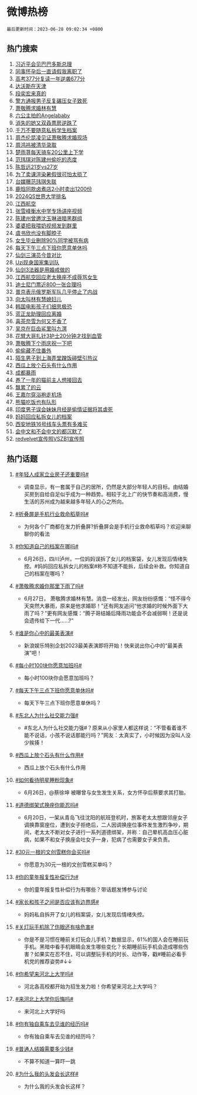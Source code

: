 # 微博热榜

`最后更新时间：2023-06-28 09:02:34 +0800`

## 热门搜索

1. [习近平会见巴巴多斯总理](https://m.weibo.cn/search?containerid=100103type%3D1%26t%3D10%26q%3D%23%E4%B9%A0%E8%BF%91%E5%B9%B3%E4%BC%9A%E8%A7%81%E5%B7%B4%E5%B7%B4%E5%A4%9A%E6%96%AF%E6%80%BB%E7%90%86%23&stream_entry_id=51&isnewpage=1&extparam=seat%3D1%26cate%3D10103%26stream_entry_id%3D51%26pos%3D0%26c_type%3D51%26filter_type%3Drealtimehot%26dgr%3D0%26display_time%3D1687914152%26pre_seqid%3D168791415275501757938&luicode=10000011&lfid=106003type%253D25%2526t%253D3%2526disable_hot%253D1%2526filter_type%253Drealtimehot)
1. [同事怀孕后一直请假我离职了](https://m.weibo.cn/search?containerid=100103type%3D1%26t%3D10%26q%3D%23%E5%90%8C%E4%BA%8B%E6%80%80%E5%AD%95%E5%90%8E%E4%B8%80%E7%9B%B4%E8%AF%B7%E5%81%87%E6%88%91%E7%A6%BB%E8%81%8C%E4%BA%86%23&stream_entry_id=31&isnewpage=1&extparam=seat%3D1%26cate%3D5001%26realpos%3D1%26dgr%3D0%26lcate%3D5001%26filter_type%3Drealtimehot%26stream_entry_id%3D31%26q%3D%2523%25E5%2590%258C%25E4%25BA%258B%25E6%2580%2580%25E5%25AD%2595%25E5%2590%258E%25E4%25B8%2580%25E7%259B%25B4%25E8%25AF%25B7%25E5%2581%2587%25E6%2588%2591%25E7%25A6%25BB%25E8%2581%258C%25E4%25BA%2586%2523%26flag%3D1%26pos%3D0%26c_type%3D31%26band_rank%3D1%26display_time%3D1687914152%26pre_seqid%3D168791415275501757938&luicode=10000011&lfid=106003type%253D25%2526t%253D3%2526disable_hot%253D1%2526filter_type%253Drealtimehot)
1. [高考377分复读一年逆袭677分](https://m.weibo.cn/search?containerid=100103type%3D1%26t%3D10%26q%3D%23%E9%AB%98%E8%80%83377%E5%88%86%E5%A4%8D%E8%AF%BB%E4%B8%80%E5%B9%B4%E9%80%86%E8%A2%AD677%E5%88%86%23&stream_entry_id=31&isnewpage=1&extparam=seat%3D1%26cate%3D5001%26realpos%3D2%26dgr%3D0%26lcate%3D5001%26filter_type%3Drealtimehot%26stream_entry_id%3D31%26q%3D%2523%25E9%25AB%2598%25E8%2580%2583377%25E5%2588%2586%25E5%25A4%258D%25E8%25AF%25BB%25E4%25B8%2580%25E5%25B9%25B4%25E9%2580%2586%25E8%25A2%25AD677%25E5%2588%2586%2523%26flag%3D1%26pos%3D1%26c_type%3D31%26band_rank%3D2%26display_time%3D1687914152%26pre_seqid%3D168791415275501757938&luicode=10000011&lfid=106003type%253D25%2526t%253D3%2526disable_hot%253D1%2526filter_type%253Drealtimehot)
1. [达沃斯在天津](https://m.weibo.cn/search?containerid=100103type%3D1%26t%3D10%26q%3D%23%E8%BE%BE%E6%B2%83%E6%96%AF%E5%9C%A8%E5%A4%A9%E6%B4%A5%23&stream_entry_id=31&isnewpage=1&extparam=seat%3D1%26cate%3D5001%26realpos%3D3%26dgr%3D0%26lcate%3D5001%26filter_type%3Drealtimehot%26stream_entry_id%3D31%26q%3D%2523%25E8%25BE%25BE%25E6%25B2%2583%25E6%2596%25AF%25E5%259C%25A8%25E5%25A4%25A9%25E6%25B4%25A5%2523%26flag%3D0%26pos%3D2%26c_type%3D31%26band_rank%3D3%26display_time%3D1687914152%26pre_seqid%3D168791415275501757938&luicode=10000011&lfid=106003type%253D25%2526t%253D3%2526disable_hot%253D1%2526filter_type%253Drealtimehot)
1. [段奕宏来真的](https://m.weibo.cn/search?containerid=100103type%3D1%26t%3D10%26q%3D%23%E6%AE%B5%E5%A5%95%E5%AE%8F%E6%9D%A5%E7%9C%9F%E7%9A%84%23&stream_entry_id=31&isnewpage=1&extparam=seat%3D1%26cate%3D5001%26is_ad_pos%3D1%26lcate%3D5001%26filter_type%3Drealtimehot%26dgr%3D0%26topic_ad%3D1%26q%3D%2523%25E6%25AE%25B5%25E5%25A5%2595%25E5%25AE%258F%25E6%259D%25A5%25E7%259C%259F%25E7%259A%2584%2523%26stream_entry_id%3D31%26pos%3D3%26c_type%3D31%26band_rank%3D4%26adid%3D194559%26display_time%3D1687914152%26pre_seqid%3D168791415275501757938&luicode=10000011&lfid=106003type%253D25%2526t%253D3%2526disable_hot%253D1%2526filter_type%253Drealtimehot)
1. [警方通报男子反复碾压女子致死](https://m.weibo.cn/search?containerid=100103type%3D1%26t%3D10%26q%3D%23%E8%AD%A6%E6%96%B9%E9%80%9A%E6%8A%A5%E7%94%B7%E5%AD%90%E5%8F%8D%E5%A4%8D%E7%A2%BE%E5%8E%8B%E5%A5%B3%E5%AD%90%E8%87%B4%E6%AD%BB%23&stream_entry_id=31&isnewpage=1&extparam=seat%3D1%26cate%3D5001%26realpos%3D4%26dgr%3D0%26lcate%3D5001%26filter_type%3Drealtimehot%26stream_entry_id%3D31%26q%3D%2523%25E8%25AD%25A6%25E6%2596%25B9%25E9%2580%259A%25E6%258A%25A5%25E7%2594%25B7%25E5%25AD%2590%25E5%258F%258D%25E5%25A4%258D%25E7%25A2%25BE%25E5%258E%258B%25E5%25A5%25B3%25E5%25AD%2590%25E8%2587%25B4%25E6%25AD%25BB%2523%26flag%3D16%26pos%3D4%26c_type%3D31%26band_rank%3D4%26display_time%3D1687914152%26pre_seqid%3D168791415275501757938&luicode=10000011&lfid=106003type%253D25%2526t%253D3%2526disable_hot%253D1%2526filter_type%253Drealtimehot)
1. [萧敬腾求婚林有慧](https://m.weibo.cn/search?containerid=100103type%3D1%26t%3D10%26q%3D%23%E8%90%A7%E6%95%AC%E8%85%BE%E6%B1%82%E5%A9%9A%E6%9E%97%E6%9C%89%E6%85%A7%23&stream_entry_id=31&isnewpage=1&extparam=seat%3D1%26cate%3D5001%26realpos%3D5%26dgr%3D0%26lcate%3D5001%26filter_type%3Drealtimehot%26stream_entry_id%3D31%26q%3D%2523%25E8%2590%25A7%25E6%2595%25AC%25E8%2585%25BE%25E6%25B1%2582%25E5%25A9%259A%25E6%259E%2597%25E6%259C%2589%25E6%2585%25A7%2523%26flag%3D16%26pos%3D5%26c_type%3D31%26band_rank%3D5%26display_time%3D1687914152%26pre_seqid%3D168791415275501757938&luicode=10000011&lfid=106003type%253D25%2526t%253D3%2526disable_hot%253D1%2526filter_type%253Drealtimehot)
1. [六公主拍的Angelababy](https://m.weibo.cn/search?containerid=100103type%3D1%26t%3D10%26q%3D%23%E5%85%AD%E5%85%AC%E4%B8%BB%E6%8B%8D%E7%9A%84Angelababy%23&stream_entry_id=31&isnewpage=1&extparam=seat%3D1%26cate%3D5001%26realpos%3D6%26dgr%3D0%26lcate%3D5001%26filter_type%3Drealtimehot%26stream_entry_id%3D31%26q%3D%2523%25E5%2585%25AD%25E5%2585%25AC%25E4%25B8%25BB%25E6%258B%258D%25E7%259A%2584Angelababy%2523%26flag%3D2%26pos%3D6%26c_type%3D31%26band_rank%3D6%26display_time%3D1687914152%26pre_seqid%3D168791415275501757938&luicode=10000011&lfid=106003type%253D25%2526t%253D3%2526disable_hot%253D1%2526filter_type%253Drealtimehot)
1. [消失的她又双叒票房逆跌了](https://m.weibo.cn/search?containerid=100103type%3D1%26t%3D10%26q%3D%23%E6%B6%88%E5%A4%B1%E7%9A%84%E5%A5%B9%E5%8F%88%E5%8F%8C%E5%8F%92%E7%A5%A8%E6%88%BF%E9%80%86%E8%B7%8C%E4%BA%86%23&stream_entry_id=31&isnewpage=1&extparam=seat%3D1%26cate%3D5001%26realpos%3D7%26dgr%3D0%26lcate%3D5001%26filter_type%3Drealtimehot%26stream_entry_id%3D31%26q%3D%2523%25E6%25B6%2588%25E5%25A4%25B1%25E7%259A%2584%25E5%25A5%25B9%25E5%258F%2588%25E5%258F%258C%25E5%258F%2592%25E7%25A5%25A8%25E6%2588%25BF%25E9%2580%2586%25E8%25B7%258C%25E4%25BA%2586%2523%26flag%3D16%26pos%3D7%26c_type%3D31%26band_rank%3D7%26display_time%3D1687914152%26pre_seqid%3D168791415275501757938&luicode=10000011&lfid=106003type%253D25%2526t%253D3%2526disable_hot%253D1%2526filter_type%253Drealtimehot)
1. [千万不要随意私拆学生档案](https://m.weibo.cn/search?containerid=100103type%3D1%26t%3D10%26q%3D%23%E5%8D%83%E4%B8%87%E4%B8%8D%E8%A6%81%E9%9A%8F%E6%84%8F%E7%A7%81%E6%8B%86%E5%AD%A6%E7%94%9F%E6%A1%A3%E6%A1%88%23&stream_entry_id=31&isnewpage=1&extparam=seat%3D1%26cate%3D5001%26realpos%3D8%26dgr%3D0%26lcate%3D5001%26filter_type%3Drealtimehot%26stream_entry_id%3D31%26q%3D%2523%25E5%258D%2583%25E4%25B8%2587%25E4%25B8%258D%25E8%25A6%2581%25E9%259A%258F%25E6%2584%258F%25E7%25A7%2581%25E6%258B%2586%25E5%25AD%25A6%25E7%2594%259F%25E6%25A1%25A3%25E6%25A1%2588%2523%26flag%3D2%26pos%3D8%26c_type%3D31%26band_rank%3D8%26display_time%3D1687914152%26pre_seqid%3D168791415275501757938&luicode=10000011&lfid=106003type%253D25%2526t%253D3%2526disable_hot%253D1%2526filter_type%253Drealtimehot)
1. [周杰伦昆凌见证萧敬腾求婚现场](https://m.weibo.cn/search?containerid=100103type%3D1%26t%3D10%26q%3D%23%E5%91%A8%E6%9D%B0%E4%BC%A6%E6%98%86%E5%87%8C%E8%A7%81%E8%AF%81%E8%90%A7%E6%95%AC%E8%85%BE%E6%B1%82%E5%A9%9A%E7%8E%B0%E5%9C%BA%23&stream_entry_id=31&isnewpage=1&extparam=seat%3D1%26cate%3D5001%26realpos%3D9%26dgr%3D0%26lcate%3D5001%26filter_type%3Drealtimehot%26stream_entry_id%3D31%26q%3D%2523%25E5%2591%25A8%25E6%259D%25B0%25E4%25BC%25A6%25E6%2598%2586%25E5%2587%258C%25E8%25A7%2581%25E8%25AF%2581%25E8%2590%25A7%25E6%2595%25AC%25E8%2585%25BE%25E6%25B1%2582%25E5%25A9%259A%25E7%258E%25B0%25E5%259C%25BA%2523%26flag%3D2%26pos%3D9%26c_type%3D31%26band_rank%3D9%26display_time%3D1687914152%26pre_seqid%3D168791415275501757938&luicode=10000011&lfid=106003type%253D25%2526t%253D3%2526disable_hot%253D1%2526filter_type%253Drealtimehot)
1. [周鸿祎被清华录取](https://m.weibo.cn/search?containerid=100103type%3D1%26t%3D10%26q%3D%23%E5%91%A8%E9%B8%BF%E7%A5%8E%E8%A2%AB%E6%B8%85%E5%8D%8E%E5%BD%95%E5%8F%96%23&stream_entry_id=31&isnewpage=1&extparam=seat%3D1%26cate%3D5001%26realpos%3D10%26dgr%3D0%26lcate%3D5001%26filter_type%3Drealtimehot%26stream_entry_id%3D31%26q%3D%2523%25E5%2591%25A8%25E9%25B8%25BF%25E7%25A5%258E%25E8%25A2%25AB%25E6%25B8%2585%25E5%258D%258E%25E5%25BD%2595%25E5%258F%2596%2523%26flag%3D0%26pos%3D10%26c_type%3D31%26band_rank%3D10%26display_time%3D1687914152%26pre_seqid%3D168791415275501757938&luicode=10000011&lfid=106003type%253D25%2526t%253D3%2526disable_hot%253D1%2526filter_type%253Drealtimehot)
1. [楚雨荨每天骑车20公里上下学](https://m.weibo.cn/search?containerid=100103type%3D1%26t%3D10%26q%3D%23%E6%A5%9A%E9%9B%A8%E8%8D%A8%E6%AF%8F%E5%A4%A9%E9%AA%91%E8%BD%A620%E5%85%AC%E9%87%8C%E4%B8%8A%E4%B8%8B%E5%AD%A6%23&stream_entry_id=31&isnewpage=1&extparam=seat%3D1%26cate%3D5001%26realpos%3D11%26dgr%3D0%26lcate%3D5001%26filter_type%3Drealtimehot%26stream_entry_id%3D31%26q%3D%2523%25E6%25A5%259A%25E9%259B%25A8%25E8%258D%25A8%25E6%25AF%258F%25E5%25A4%25A9%25E9%25AA%2591%25E8%25BD%25A620%25E5%2585%25AC%25E9%2587%258C%25E4%25B8%258A%25E4%25B8%258B%25E5%25AD%25A6%2523%26flag%3D1%26pos%3D11%26c_type%3D31%26band_rank%3D11%26display_time%3D1687914152%26pre_seqid%3D168791415275501757938&luicode=10000011&lfid=106003type%253D25%2526t%253D3%2526disable_hot%253D1%2526filter_type%253Drealtimehot)
1. [范玮琪对陈建州偷吃的态度](https://m.weibo.cn/search?containerid=100103type%3D1%26t%3D10%26q%3D%23%E8%8C%83%E7%8E%AE%E7%90%AA%E5%AF%B9%E9%99%88%E5%BB%BA%E5%B7%9E%E5%81%B7%E5%90%83%E7%9A%84%E6%80%81%E5%BA%A6%23&stream_entry_id=31&isnewpage=1&extparam=seat%3D1%26cate%3D5001%26realpos%3D12%26dgr%3D0%26lcate%3D5001%26filter_type%3Drealtimehot%26stream_entry_id%3D31%26q%3D%2523%25E8%258C%2583%25E7%258E%25AE%25E7%2590%25AA%25E5%25AF%25B9%25E9%2599%2588%25E5%25BB%25BA%25E5%25B7%259E%25E5%2581%25B7%25E5%2590%2583%25E7%259A%2584%25E6%2580%2581%25E5%25BA%25A6%2523%26flag%3D2%26pos%3D12%26c_type%3D31%26band_rank%3D12%26display_time%3D1687914152%26pre_seqid%3D168791415275501757938&luicode=10000011&lfid=106003type%253D25%2526t%253D3%2526disable_hot%253D1%2526filter_type%253Drealtimehot)
1. [陈哲远21岁vs27岁](https://m.weibo.cn/search?containerid=100103type%3D1%26t%3D10%26q%3D%23%E9%99%88%E5%93%B2%E8%BF%9C21%E5%B2%81vs27%E5%B2%81%23&stream_entry_id=31&isnewpage=1&extparam=seat%3D1%26cate%3D5001%26realpos%3D13%26dgr%3D0%26lcate%3D5001%26filter_type%3Drealtimehot%26stream_entry_id%3D31%26q%3D%2523%25E9%2599%2588%25E5%2593%25B2%25E8%25BF%259C21%25E5%25B2%2581vs27%25E5%25B2%2581%2523%26flag%3D2%26pos%3D13%26c_type%3D31%26band_rank%3D13%26display_time%3D1687914152%26pre_seqid%3D168791415275501757938&luicode=10000011&lfid=106003type%253D25%2526t%253D3%2526disable_hot%253D1%2526filter_type%253Drealtimehot)
1. [为了卖课渲染暑假很可怕太损了](https://m.weibo.cn/search?containerid=100103type%3D1%26t%3D10%26q%3D%23%E4%B8%BA%E4%BA%86%E5%8D%96%E8%AF%BE%E6%B8%B2%E6%9F%93%E6%9A%91%E5%81%87%E5%BE%88%E5%8F%AF%E6%80%95%E5%A4%AA%E6%8D%9F%E4%BA%86%23&stream_entry_id=31&isnewpage=1&extparam=seat%3D1%26cate%3D5001%26realpos%3D14%26dgr%3D0%26lcate%3D5001%26filter_type%3Drealtimehot%26stream_entry_id%3D31%26q%3D%2523%25E4%25B8%25BA%25E4%25BA%2586%25E5%258D%2596%25E8%25AF%25BE%25E6%25B8%25B2%25E6%259F%2593%25E6%259A%2591%25E5%2581%2587%25E5%25BE%2588%25E5%258F%25AF%25E6%2580%2595%25E5%25A4%25AA%25E6%258D%259F%25E4%25BA%2586%2523%26flag%3D1%26pos%3D14%26c_type%3D31%26band_rank%3D14%26display_time%3D1687914152%26pre_seqid%3D168791415275501757938&luicode=10000011&lfid=106003type%253D25%2526t%253D3%2526disable_hot%253D1%2526filter_type%253Drealtimehot)
1. [台媒曝范玮琪失联](https://m.weibo.cn/search?containerid=100103type%3D1%26t%3D10%26q%3D%23%E5%8F%B0%E5%AA%92%E6%9B%9D%E8%8C%83%E7%8E%AE%E7%90%AA%E5%A4%B1%E8%81%94%23&stream_entry_id=31&isnewpage=1&extparam=seat%3D1%26cate%3D5001%26realpos%3D15%26dgr%3D0%26lcate%3D5001%26filter_type%3Drealtimehot%26stream_entry_id%3D31%26q%3D%2523%25E5%258F%25B0%25E5%25AA%2592%25E6%259B%259D%25E8%258C%2583%25E7%258E%25AE%25E7%2590%25AA%25E5%25A4%25B1%25E8%2581%2594%2523%26flag%3D0%26pos%3D15%26c_type%3D31%26band_rank%3D15%26display_time%3D1687914152%26pre_seqid%3D168791415275501757938&luicode=10000011&lfid=106003type%253D25%2526t%253D3%2526disable_hot%253D1%2526filter_type%253Drealtimehot)
1. [鹿晗同款卤煮店2小时卖出1200份](https://m.weibo.cn/search?containerid=100103type%3D1%26t%3D10%26q%3D%23%E9%B9%BF%E6%99%97%E5%90%8C%E6%AC%BE%E5%8D%A4%E7%85%AE%E5%BA%972%E5%B0%8F%E6%97%B6%E5%8D%96%E5%87%BA1200%E4%BB%BD%23&stream_entry_id=31&isnewpage=1&extparam=seat%3D1%26cate%3D5001%26realpos%3D16%26dgr%3D0%26lcate%3D5001%26filter_type%3Drealtimehot%26stream_entry_id%3D31%26q%3D%2523%25E9%25B9%25BF%25E6%2599%2597%25E5%2590%258C%25E6%25AC%25BE%25E5%258D%25A4%25E7%2585%25AE%25E5%25BA%25972%25E5%25B0%258F%25E6%2597%25B6%25E5%258D%2596%25E5%2587%25BA1200%25E4%25BB%25BD%2523%26flag%3D1%26pos%3D16%26c_type%3D31%26band_rank%3D16%26display_time%3D1687914152%26pre_seqid%3D168791415275501757938&luicode=10000011&lfid=106003type%253D25%2526t%253D3%2526disable_hot%253D1%2526filter_type%253Drealtimehot)
1. [2024QS世界大学排名](https://m.weibo.cn/search?containerid=100103type%3D1%26t%3D10%26q%3D2024QS%E4%B8%96%E7%95%8C%E5%A4%A7%E5%AD%A6%E6%8E%92%E5%90%8D&stream_entry_id=31&isnewpage=1&extparam=seat%3D1%26cate%3D5001%26realpos%3D17%26dgr%3D0%26lcate%3D5001%26filter_type%3Drealtimehot%26stream_entry_id%3D31%26q%3D2024QS%25E4%25B8%2596%25E7%2595%258C%25E5%25A4%25A7%25E5%25AD%25A6%25E6%258E%2592%25E5%2590%258D%26flag%3D0%26pos%3D17%26c_type%3D31%26band_rank%3D17%26display_time%3D1687914152%26pre_seqid%3D168791415275501757938&luicode=10000011&lfid=106003type%253D25%2526t%253D3%2526disable_hot%253D1%2526filter_type%253Drealtimehot)
1. [江西航空](https://m.weibo.cn/search?containerid=100103type%3D1%26t%3D10%26q%3D%E6%B1%9F%E8%A5%BF%E8%88%AA%E7%A9%BA&stream_entry_id=31&isnewpage=1&extparam=seat%3D1%26cate%3D5001%26realpos%3D18%26dgr%3D0%26lcate%3D5001%26filter_type%3Drealtimehot%26stream_entry_id%3D31%26q%3D%25E6%25B1%259F%25E8%25A5%25BF%25E8%2588%25AA%25E7%25A9%25BA%26flag%3D0%26pos%3D18%26c_type%3D31%26band_rank%3D18%26display_time%3D1687914152%26pre_seqid%3D168791415275501757938&luicode=10000011&lfid=106003type%253D25%2526t%253D3%2526disable_hot%253D1%2526filter_type%253Drealtimehot)
1. [张雪峰衡水中学专场讲座视频](https://m.weibo.cn/search?containerid=100103type%3D1%26t%3D10%26q%3D%E5%BC%A0%E9%9B%AA%E5%B3%B0%E8%A1%A1%E6%B0%B4%E4%B8%AD%E5%AD%A6%E4%B8%93%E5%9C%BA%E8%AE%B2%E5%BA%A7%E8%A7%86%E9%A2%91&stream_entry_id=31&isnewpage=1&extparam=seat%3D1%26cate%3D5001%26realpos%3D19%26dgr%3D0%26lcate%3D5001%26filter_type%3Drealtimehot%26stream_entry_id%3D31%26q%3D%25E5%25BC%25A0%25E9%259B%25AA%25E5%25B3%25B0%25E8%25A1%25A1%25E6%25B0%25B4%25E4%25B8%25AD%25E5%25AD%25A6%25E4%25B8%2593%25E5%259C%25BA%25E8%25AE%25B2%25E5%25BA%25A7%25E8%25A7%2586%25E9%25A2%2591%26flag%3D1%26pos%3D19%26c_type%3D31%26band_rank%3D19%26display_time%3D1687914152%26pre_seqid%3D168791415275501757938&luicode=10000011&lfid=106003type%253D25%2526t%253D3%2526disable_hot%253D1%2526filter_type%253Drealtimehot)
1. [陈建州曾邀沈玉琳进暗黑群组](https://m.weibo.cn/search?containerid=100103type%3D1%26t%3D10%26q%3D%23%E9%99%88%E5%BB%BA%E5%B7%9E%E6%9B%BE%E9%82%80%E6%B2%88%E7%8E%89%E7%90%B3%E8%BF%9B%E6%9A%97%E9%BB%91%E7%BE%A4%E7%BB%84%23&stream_entry_id=31&isnewpage=1&extparam=seat%3D1%26cate%3D5001%26realpos%3D20%26dgr%3D0%26lcate%3D5001%26filter_type%3Drealtimehot%26stream_entry_id%3D31%26q%3D%2523%25E9%2599%2588%25E5%25BB%25BA%25E5%25B7%259E%25E6%259B%25BE%25E9%2582%2580%25E6%25B2%2588%25E7%258E%2589%25E7%2590%25B3%25E8%25BF%259B%25E6%259A%2597%25E9%25BB%2591%25E7%25BE%25A4%25E7%25BB%2584%2523%26flag%3D0%26pos%3D20%26c_type%3D31%26band_rank%3D20%26display_time%3D1687914152%26pre_seqid%3D168791415275501757938&luicode=10000011&lfid=106003type%253D25%2526t%253D3%2526disable_hot%253D1%2526filter_type%253Drealtimehot)
1. [婆婆把我喂奶视频发到群里](https://m.weibo.cn/search?containerid=100103type%3D1%26t%3D10%26q%3D%23%E5%A9%86%E5%A9%86%E6%8A%8A%E6%88%91%E5%96%82%E5%A5%B6%E8%A7%86%E9%A2%91%E5%8F%91%E5%88%B0%E7%BE%A4%E9%87%8C%23&stream_entry_id=31&isnewpage=1&extparam=seat%3D1%26cate%3D5001%26realpos%3D21%26dgr%3D0%26lcate%3D5001%26filter_type%3Drealtimehot%26stream_entry_id%3D31%26q%3D%2523%25E5%25A9%2586%25E5%25A9%2586%25E6%258A%258A%25E6%2588%2591%25E5%2596%2582%25E5%25A5%25B6%25E8%25A7%2586%25E9%25A2%2591%25E5%258F%2591%25E5%2588%25B0%25E7%25BE%25A4%25E9%2587%258C%2523%26flag%3D1%26pos%3D21%26c_type%3D31%26band_rank%3D21%26display_time%3D1687914152%26pre_seqid%3D168791415275501757938&luicode=10000011&lfid=106003type%253D25%2526t%253D3%2526disable_hot%253D1%2526filter_type%253Drealtimehot)
1. [虞书欣也没有脚脖子](https://m.weibo.cn/search?containerid=100103type%3D1%26t%3D10%26q%3D%23%E8%99%9E%E4%B9%A6%E6%AC%A3%E4%B9%9F%E6%B2%A1%E6%9C%89%E8%84%9A%E8%84%96%E5%AD%90%23&stream_entry_id=31&isnewpage=1&extparam=seat%3D1%26cate%3D5001%26realpos%3D22%26dgr%3D0%26lcate%3D5001%26filter_type%3Drealtimehot%26stream_entry_id%3D31%26q%3D%2523%25E8%2599%259E%25E4%25B9%25A6%25E6%25AC%25A3%25E4%25B9%259F%25E6%25B2%25A1%25E6%259C%2589%25E8%2584%259A%25E8%2584%2596%25E5%25AD%2590%2523%26flag%3D0%26pos%3D22%26c_type%3D31%26band_rank%3D22%26display_time%3D1687914152%26pre_seqid%3D168791415275501757938&luicode=10000011&lfid=106003type%253D25%2526t%253D3%2526disable_hot%253D1%2526filter_type%253Drealtimehot)
1. [女生毕业删除90%同学被骂有病](https://m.weibo.cn/search?containerid=100103type%3D1%26t%3D10%26q%3D%23%E5%A5%B3%E7%94%9F%E6%AF%95%E4%B8%9A%E5%88%A0%E9%99%A490%25%E5%90%8C%E5%AD%A6%E8%A2%AB%E9%AA%82%E6%9C%89%E7%97%85%23&stream_entry_id=31&isnewpage=1&extparam=seat%3D1%26cate%3D5001%26realpos%3D23%26dgr%3D0%26lcate%3D5001%26filter_type%3Drealtimehot%26stream_entry_id%3D31%26q%3D%2523%25E5%25A5%25B3%25E7%2594%259F%25E6%25AF%2595%25E4%25B8%259A%25E5%2588%25A0%25E9%2599%25A490%2525%25E5%2590%258C%25E5%25AD%25A6%25E8%25A2%25AB%25E9%25AA%2582%25E6%259C%2589%25E7%2597%2585%2523%26flag%3D0%26pos%3D23%26c_type%3D31%26band_rank%3D23%26display_time%3D1687914152%26pre_seqid%3D168791415275501757938&luicode=10000011&lfid=106003type%253D25%2526t%253D3%2526disable_hot%253D1%2526filter_type%253Drealtimehot)
1. [每天下午三点下班你愿意单休吗](https://m.weibo.cn/search?containerid=100103type%3D1%26t%3D10%26q%3D%23%E6%AF%8F%E5%A4%A9%E4%B8%8B%E5%8D%88%E4%B8%89%E7%82%B9%E4%B8%8B%E7%8F%AD%E4%BD%A0%E6%84%BF%E6%84%8F%E5%8D%95%E4%BC%91%E5%90%97%23&stream_entry_id=31&isnewpage=1&extparam=seat%3D1%26cate%3D5001%26realpos%3D24%26dgr%3D0%26lcate%3D5001%26filter_type%3Drealtimehot%26stream_entry_id%3D31%26q%3D%2523%25E6%25AF%258F%25E5%25A4%25A9%25E4%25B8%258B%25E5%258D%2588%25E4%25B8%2589%25E7%2582%25B9%25E4%25B8%258B%25E7%258F%25AD%25E4%25BD%25A0%25E6%2584%25BF%25E6%2584%258F%25E5%258D%2595%25E4%25BC%2591%25E5%2590%2597%2523%26flag%3D1%26pos%3D24%26c_type%3D31%26band_rank%3D24%26display_time%3D1687914152%26pre_seqid%3D168791415275501757938&luicode=10000011&lfid=106003type%253D25%2526t%253D3%2526disable_hot%253D1%2526filter_type%253Drealtimehot)
1. [仙剑三演员今昔对比](https://m.weibo.cn/search?containerid=100103type%3D1%26t%3D10%26q%3D%23%E4%BB%99%E5%89%91%E4%B8%89%E6%BC%94%E5%91%98%E4%BB%8A%E6%98%94%E5%AF%B9%E6%AF%94%23&stream_entry_id=31&isnewpage=1&extparam=seat%3D1%26cate%3D5001%26realpos%3D25%26dgr%3D0%26lcate%3D5001%26filter_type%3Drealtimehot%26stream_entry_id%3D31%26q%3D%2523%25E4%25BB%2599%25E5%2589%2591%25E4%25B8%2589%25E6%25BC%2594%25E5%2591%2598%25E4%25BB%258A%25E6%2598%2594%25E5%25AF%25B9%25E6%25AF%2594%2523%26flag%3D1%26pos%3D25%26c_type%3D31%26band_rank%3D25%26display_time%3D1687914152%26pre_seqid%3D168791415275501757938&luicode=10000011&lfid=106003type%253D25%2526t%253D3%2526disable_hot%253D1%2526filter_type%253Drealtimehot)
1. [Uzi现身国家集训队](https://m.weibo.cn/search?containerid=100103type%3D1%26t%3D10%26q%3D%23Uzi%E7%8E%B0%E8%BA%AB%E5%9B%BD%E5%AE%B6%E9%9B%86%E8%AE%AD%E9%98%9F%23&stream_entry_id=31&isnewpage=1&extparam=seat%3D1%26cate%3D5001%26realpos%3D26%26dgr%3D0%26lcate%3D5001%26filter_type%3Drealtimehot%26stream_entry_id%3D31%26q%3D%2523Uzi%25E7%258E%25B0%25E8%25BA%25AB%25E5%259B%25BD%25E5%25AE%25B6%25E9%259B%2586%25E8%25AE%25AD%25E9%2598%259F%2523%26flag%3D1%26pos%3D26%26c_type%3D31%26band_rank%3D26%26display_time%3D1687914152%26pre_seqid%3D168791415275501757938&luicode=10000011&lfid=106003type%253D25%2526t%253D3%2526disable_hot%253D1%2526filter_type%253Drealtimehot)
1. [仙剑3法器是用婚戒做的](https://m.weibo.cn/search?containerid=100103type%3D1%26t%3D10%26q%3D%23%E4%BB%99%E5%89%913%E6%B3%95%E5%99%A8%E6%98%AF%E7%94%A8%E5%A9%9A%E6%88%92%E5%81%9A%E7%9A%84%23&stream_entry_id=31&isnewpage=1&extparam=seat%3D1%26cate%3D5001%26realpos%3D27%26dgr%3D0%26lcate%3D5001%26filter_type%3Drealtimehot%26stream_entry_id%3D31%26q%3D%2523%25E4%25BB%2599%25E5%2589%25913%25E6%25B3%2595%25E5%2599%25A8%25E6%2598%25AF%25E7%2594%25A8%25E5%25A9%259A%25E6%2588%2592%25E5%2581%259A%25E7%259A%2584%2523%26flag%3D1%26pos%3D27%26c_type%3D31%26band_rank%3D27%26display_time%3D1687914152%26pre_seqid%3D168791415275501757938&luicode=10000011&lfid=106003type%253D25%2526t%253D3%2526disable_hot%253D1%2526filter_type%253Drealtimehot)
1. [江西航空回应老太换座不成辱骂女生](https://m.weibo.cn/search?containerid=100103type%3D1%26t%3D10%26q%3D%23%E6%B1%9F%E8%A5%BF%E8%88%AA%E7%A9%BA%E5%9B%9E%E5%BA%94%E8%80%81%E5%A4%AA%E6%8D%A2%E5%BA%A7%E4%B8%8D%E6%88%90%E8%BE%B1%E9%AA%82%E5%A5%B3%E7%94%9F%23&stream_entry_id=31&isnewpage=1&extparam=seat%3D1%26cate%3D5001%26realpos%3D28%26dgr%3D0%26lcate%3D5001%26filter_type%3Drealtimehot%26stream_entry_id%3D31%26q%3D%2523%25E6%25B1%259F%25E8%25A5%25BF%25E8%2588%25AA%25E7%25A9%25BA%25E5%259B%259E%25E5%25BA%2594%25E8%2580%2581%25E5%25A4%25AA%25E6%258D%25A2%25E5%25BA%25A7%25E4%25B8%258D%25E6%2588%2590%25E8%25BE%25B1%25E9%25AA%2582%25E5%25A5%25B3%25E7%2594%259F%2523%26flag%3D1%26pos%3D28%26c_type%3D31%26band_rank%3D28%26display_time%3D1687914152%26pre_seqid%3D168791415275501757938&luicode=10000011&lfid=106003type%253D25%2526t%253D3%2526disable_hot%253D1%2526filter_type%253Drealtimehot)
1. [迪士尼门票近800一张合理吗](https://m.weibo.cn/search?containerid=100103type%3D1%26t%3D10%26q%3D%23%E8%BF%AA%E5%A3%AB%E5%B0%BC%E9%97%A8%E7%A5%A8%E8%BF%91800%E4%B8%80%E5%BC%A0%E5%90%88%E7%90%86%E5%90%97%23&stream_entry_id=31&isnewpage=1&extparam=seat%3D1%26cate%3D5001%26realpos%3D29%26dgr%3D0%26lcate%3D5001%26filter_type%3Drealtimehot%26stream_entry_id%3D31%26q%3D%2523%25E8%25BF%25AA%25E5%25A3%25AB%25E5%25B0%25BC%25E9%2597%25A8%25E7%25A5%25A8%25E8%25BF%2591800%25E4%25B8%2580%25E5%25BC%25A0%25E5%2590%2588%25E7%2590%2586%25E5%2590%2597%2523%26flag%3D1%26pos%3D29%26c_type%3D31%26band_rank%3D29%26display_time%3D1687914152%26pre_seqid%3D168791415275501757938&luicode=10000011&lfid=106003type%253D25%2526t%253D3%2526disable_hot%253D1%2526filter_type%253Drealtimehot)
1. [普京表示俄罗斯军队几乎停止了内战](https://m.weibo.cn/search?containerid=100103type%3D1%26t%3D10%26q%3D%23%E6%99%AE%E4%BA%AC%E8%A1%A8%E7%A4%BA%E4%BF%84%E7%BD%97%E6%96%AF%E5%86%9B%E9%98%9F%E5%87%A0%E4%B9%8E%E5%81%9C%E6%AD%A2%E4%BA%86%E5%86%85%E6%88%98%23&stream_entry_id=31&isnewpage=1&extparam=seat%3D1%26cate%3D5001%26realpos%3D30%26dgr%3D0%26lcate%3D5001%26filter_type%3Drealtimehot%26stream_entry_id%3D31%26q%3D%2523%25E6%2599%25AE%25E4%25BA%25AC%25E8%25A1%25A8%25E7%25A4%25BA%25E4%25BF%2584%25E7%25BD%2597%25E6%2596%25AF%25E5%2586%259B%25E9%2598%259F%25E5%2587%25A0%25E4%25B9%258E%25E5%2581%259C%25E6%25AD%25A2%25E4%25BA%2586%25E5%2586%2585%25E6%2588%2598%2523%26flag%3D1%26pos%3D30%26c_type%3D31%26band_rank%3D30%26display_time%3D1687914152%26pre_seqid%3D168791415275501757938&luicode=10000011&lfid=106003type%253D25%2526t%253D3%2526disable_hot%253D1%2526filter_type%253Drealtimehot)
1. [向太叫林有慧媳妇儿](https://m.weibo.cn/search?containerid=100103type%3D1%26t%3D10%26q%3D%23%E5%90%91%E5%A4%AA%E5%8F%AB%E6%9E%97%E6%9C%89%E6%85%A7%E5%AA%B3%E5%A6%87%E5%84%BF%23&stream_entry_id=31&isnewpage=1&extparam=seat%3D1%26cate%3D5001%26realpos%3D31%26dgr%3D0%26lcate%3D5001%26filter_type%3Drealtimehot%26stream_entry_id%3D31%26q%3D%2523%25E5%2590%2591%25E5%25A4%25AA%25E5%258F%25AB%25E6%259E%2597%25E6%259C%2589%25E6%2585%25A7%25E5%25AA%25B3%25E5%25A6%2587%25E5%2584%25BF%2523%26flag%3D1%26pos%3D31%26c_type%3D31%26band_rank%3D31%26display_time%3D1687914152%26pre_seqid%3D168791415275501757938&luicode=10000011&lfid=106003type%253D25%2526t%253D3%2526disable_hot%253D1%2526filter_type%253Drealtimehot)
1. [韩国电影孩子们细思极恐](https://m.weibo.cn/search?containerid=100103type%3D1%26t%3D10%26q%3D%E9%9F%A9%E5%9B%BD%E7%94%B5%E5%BD%B1%E5%AD%A9%E5%AD%90%E4%BB%AC%E7%BB%86%E6%80%9D%E6%9E%81%E6%81%90&stream_entry_id=31&isnewpage=1&extparam=seat%3D1%26cate%3D5001%26realpos%3D32%26dgr%3D0%26lcate%3D5001%26filter_type%3Drealtimehot%26stream_entry_id%3D31%26q%3D%25E9%259F%25A9%25E5%259B%25BD%25E7%2594%25B5%25E5%25BD%25B1%25E5%25AD%25A9%25E5%25AD%2590%25E4%25BB%25AC%25E7%25BB%2586%25E6%2580%259D%25E6%259E%2581%25E6%2581%2590%26flag%3D1%26pos%3D32%26c_type%3D31%26band_rank%3D32%26display_time%3D1687914152%26pre_seqid%3D168791415275501757938&luicode=10000011&lfid=106003type%253D25%2526t%253D3%2526disable_hot%253D1%2526filter_type%253Drealtimehot)
1. [蓝正龙助理回应离婚](https://m.weibo.cn/search?containerid=100103type%3D1%26t%3D10%26q%3D%23%E8%93%9D%E6%AD%A3%E9%BE%99%E5%8A%A9%E7%90%86%E5%9B%9E%E5%BA%94%E7%A6%BB%E5%A9%9A%23&stream_entry_id=31&isnewpage=1&extparam=seat%3D1%26cate%3D5001%26realpos%3D33%26dgr%3D0%26lcate%3D5001%26filter_type%3Drealtimehot%26stream_entry_id%3D31%26q%3D%2523%25E8%2593%259D%25E6%25AD%25A3%25E9%25BE%2599%25E5%258A%25A9%25E7%2590%2586%25E5%259B%259E%25E5%25BA%2594%25E7%25A6%25BB%25E5%25A9%259A%2523%26flag%3D1%26pos%3D33%26c_type%3D31%26band_rank%3D33%26display_time%3D1687914152%26pre_seqid%3D168791415275501757938&luicode=10000011&lfid=106003type%253D25%2526t%253D3%2526disable_hot%253D1%2526filter_type%253Drealtimehot)
1. [喜茶奈雪为何又不香了](https://m.weibo.cn/search?containerid=100103type%3D1%26t%3D10%26q%3D%23%E5%96%9C%E8%8C%B6%E5%A5%88%E9%9B%AA%E4%B8%BA%E4%BD%95%E5%8F%88%E4%B8%8D%E9%A6%99%E4%BA%86%23&stream_entry_id=31&isnewpage=1&extparam=seat%3D1%26cate%3D5001%26realpos%3D34%26dgr%3D0%26lcate%3D5001%26filter_type%3Drealtimehot%26stream_entry_id%3D31%26q%3D%2523%25E5%2596%259C%25E8%258C%25B6%25E5%25A5%2588%25E9%259B%25AA%25E4%25B8%25BA%25E4%25BD%2595%25E5%258F%2588%25E4%25B8%258D%25E9%25A6%2599%25E4%25BA%2586%2523%26flag%3D1%26pos%3D34%26c_type%3D31%26band_rank%3D34%26display_time%3D1687914152%26pre_seqid%3D168791415275501757938&luicode=10000011&lfid=106003type%253D25%2526t%253D3%2526disable_hot%253D1%2526filter_type%253Drealtimehot)
1. [吴京在巨齿鲨里叫九溟](https://m.weibo.cn/search?containerid=100103type%3D1%26t%3D10%26q%3D%23%E5%90%B4%E4%BA%AC%E5%9C%A8%E5%B7%A8%E9%BD%BF%E9%B2%A8%E9%87%8C%E5%8F%AB%E4%B9%9D%E6%BA%9F%23&stream_entry_id=31&isnewpage=1&extparam=seat%3D1%26cate%3D5001%26realpos%3D35%26dgr%3D0%26lcate%3D5001%26filter_type%3Drealtimehot%26stream_entry_id%3D31%26q%3D%2523%25E5%2590%25B4%25E4%25BA%25AC%25E5%259C%25A8%25E5%25B7%25A8%25E9%25BD%25BF%25E9%25B2%25A8%25E9%2587%258C%25E5%258F%25AB%25E4%25B9%259D%25E6%25BA%259F%2523%26flag%3D1%26pos%3D35%26c_type%3D31%26band_rank%3D35%26display_time%3D1687914152%26pre_seqid%3D168791415275501757938&luicode=10000011&lfid=106003type%253D25%2526t%253D3%2526disable_hot%253D1%2526filter_type%253Drealtimehot)
1. [花臂大哥扎针3护士20分钟才找到血管](https://m.weibo.cn/search?containerid=100103type%3D1%26t%3D10%26q%3D%23%E8%8A%B1%E8%87%82%E5%A4%A7%E5%93%A5%E6%89%8E%E9%92%883%E6%8A%A4%E5%A3%AB20%E5%88%86%E9%92%9F%E6%89%8D%E6%89%BE%E5%88%B0%E8%A1%80%E7%AE%A1%23&stream_entry_id=31&isnewpage=1&extparam=seat%3D1%26cate%3D5001%26realpos%3D36%26dgr%3D0%26lcate%3D5001%26filter_type%3Drealtimehot%26stream_entry_id%3D31%26q%3D%2523%25E8%258A%25B1%25E8%2587%2582%25E5%25A4%25A7%25E5%2593%25A5%25E6%2589%258E%25E9%2592%25883%25E6%258A%25A4%25E5%25A3%25AB20%25E5%2588%2586%25E9%2592%259F%25E6%2589%258D%25E6%2589%25BE%25E5%2588%25B0%25E8%25A1%2580%25E7%25AE%25A1%2523%26flag%3D0%26pos%3D36%26c_type%3D31%26band_rank%3D36%26display_time%3D1687914152%26pre_seqid%3D168791415275501757938&luicode=10000011&lfid=106003type%253D25%2526t%253D3%2526disable_hot%253D1%2526filter_type%253Drealtimehot)
1. [萧敬腾下个雨庆祝一下吧](https://m.weibo.cn/search?containerid=100103type%3D1%26t%3D10%26q%3D%23%E8%90%A7%E6%95%AC%E8%85%BE%E4%B8%8B%E4%B8%AA%E9%9B%A8%E5%BA%86%E7%A5%9D%E4%B8%80%E4%B8%8B%E5%90%A7%23&stream_entry_id=31&isnewpage=1&extparam=seat%3D1%26cate%3D5001%26realpos%3D37%26dgr%3D0%26lcate%3D5001%26filter_type%3Drealtimehot%26stream_entry_id%3D31%26q%3D%2523%25E8%2590%25A7%25E6%2595%25AC%25E8%2585%25BE%25E4%25B8%258B%25E4%25B8%25AA%25E9%259B%25A8%25E5%25BA%2586%25E7%25A5%259D%25E4%25B8%2580%25E4%25B8%258B%25E5%2590%25A7%2523%26flag%3D0%26pos%3D37%26c_type%3D31%26band_rank%3D37%26display_time%3D1687914152%26pre_seqid%3D168791415275501757938&luicode=10000011&lfid=106003type%253D25%2526t%253D3%2526disable_hot%253D1%2526filter_type%253Drealtimehot)
1. [偷偷藏不住番外](https://m.weibo.cn/search?containerid=100103type%3D1%26t%3D10%26q%3D%E5%81%B7%E5%81%B7%E8%97%8F%E4%B8%8D%E4%BD%8F%E7%95%AA%E5%A4%96&stream_entry_id=31&isnewpage=1&extparam=seat%3D1%26cate%3D5001%26realpos%3D38%26dgr%3D0%26lcate%3D5001%26filter_type%3Drealtimehot%26stream_entry_id%3D31%26q%3D%25E5%2581%25B7%25E5%2581%25B7%25E8%2597%258F%25E4%25B8%258D%25E4%25BD%258F%25E7%2595%25AA%25E5%25A4%2596%26flag%3D1%26pos%3D38%26c_type%3D31%26band_rank%3D38%26display_time%3D1687914152%26pre_seqid%3D168791415275501757938&luicode=10000011&lfid=106003type%253D25%2526t%253D3%2526disable_hot%253D1%2526filter_type%253Drealtimehot)
1. [陌生男子到上海弄堂蹭饭碰壁引热议](https://m.weibo.cn/search?containerid=100103type%3D1%26t%3D10%26q%3D%23%E9%99%8C%E7%94%9F%E7%94%B7%E5%AD%90%E5%88%B0%E4%B8%8A%E6%B5%B7%E5%BC%84%E5%A0%82%E8%B9%AD%E9%A5%AD%E7%A2%B0%E5%A3%81%E5%BC%95%E7%83%AD%E8%AE%AE%23&stream_entry_id=31&isnewpage=1&extparam=seat%3D1%26cate%3D5001%26realpos%3D39%26dgr%3D0%26lcate%3D5001%26filter_type%3Drealtimehot%26stream_entry_id%3D31%26q%3D%2523%25E9%2599%258C%25E7%2594%259F%25E7%2594%25B7%25E5%25AD%2590%25E5%2588%25B0%25E4%25B8%258A%25E6%25B5%25B7%25E5%25BC%2584%25E5%25A0%2582%25E8%25B9%25AD%25E9%25A5%25AD%25E7%25A2%25B0%25E5%25A3%2581%25E5%25BC%2595%25E7%2583%25AD%25E8%25AE%25AE%2523%26flag%3D0%26pos%3D39%26c_type%3D31%26band_rank%3D39%26display_time%3D1687914152%26pre_seqid%3D168791415275501757938&luicode=10000011&lfid=106003type%253D25%2526t%253D3%2526disable_hot%253D1%2526filter_type%253Drealtimehot)
1. [西瓜上放个石头有什么作用](https://m.weibo.cn/search?containerid=100103type%3D1%26t%3D10%26q%3D%23%E8%A5%BF%E7%93%9C%E4%B8%8A%E6%94%BE%E4%B8%AA%E7%9F%B3%E5%A4%B4%E6%9C%89%E4%BB%80%E4%B9%88%E4%BD%9C%E7%94%A8%23&stream_entry_id=31&isnewpage=1&extparam=seat%3D1%26cate%3D5001%26realpos%3D40%26dgr%3D0%26lcate%3D5001%26filter_type%3Drealtimehot%26stream_entry_id%3D31%26q%3D%2523%25E8%25A5%25BF%25E7%2593%259C%25E4%25B8%258A%25E6%2594%25BE%25E4%25B8%25AA%25E7%259F%25B3%25E5%25A4%25B4%25E6%259C%2589%25E4%25BB%2580%25E4%25B9%2588%25E4%25BD%259C%25E7%2594%25A8%2523%26flag%3D1%26pos%3D40%26c_type%3D31%26band_rank%3D40%26display_time%3D1687914152%26pre_seqid%3D168791415275501757938&luicode=10000011&lfid=106003type%253D25%2526t%253D3%2526disable_hot%253D1%2526filter_type%253Drealtimehot)
1. [成都暴雨](https://m.weibo.cn/search?containerid=100103type%3D1%26t%3D10%26q%3D%E6%88%90%E9%83%BD%E6%9A%B4%E9%9B%A8&stream_entry_id=31&isnewpage=1&extparam=seat%3D1%26cate%3D5001%26realpos%3D41%26dgr%3D0%26lcate%3D5001%26filter_type%3Drealtimehot%26stream_entry_id%3D31%26q%3D%25E6%2588%2590%25E9%2583%25BD%25E6%259A%25B4%25E9%259B%25A8%26flag%3D1%26pos%3D41%26c_type%3D31%26band_rank%3D41%26display_time%3D1687914152%26pre_seqid%3D168791415275501757938&luicode=10000011&lfid=106003type%253D25%2526t%253D3%2526disable_hot%253D1%2526filter_type%253Drealtimehot)
1. [养了一年的猫前主人想接回去](https://m.weibo.cn/search?containerid=100103type%3D1%26t%3D10%26q%3D%23%E5%85%BB%E4%BA%86%E4%B8%80%E5%B9%B4%E7%9A%84%E7%8C%AB%E5%89%8D%E4%B8%BB%E4%BA%BA%E6%83%B3%E6%8E%A5%E5%9B%9E%E5%8E%BB%23&stream_entry_id=31&isnewpage=1&extparam=seat%3D1%26cate%3D5001%26realpos%3D42%26dgr%3D0%26lcate%3D5001%26filter_type%3Drealtimehot%26stream_entry_id%3D31%26q%3D%2523%25E5%2585%25BB%25E4%25BA%2586%25E4%25B8%2580%25E5%25B9%25B4%25E7%259A%2584%25E7%258C%25AB%25E5%2589%258D%25E4%25B8%25BB%25E4%25BA%25BA%25E6%2583%25B3%25E6%258E%25A5%25E5%259B%259E%25E5%258E%25BB%2523%26flag%3D1%26pos%3D42%26c_type%3D31%26band_rank%3D42%26display_time%3D1687914152%26pre_seqid%3D168791415275501757938&luicode=10000011&lfid=106003type%253D25%2526t%253D3%2526disable_hot%253D1%2526filter_type%253Drealtimehot)
1. [飘累了的云](https://m.weibo.cn/search?containerid=100103type%3D1%26t%3D10%26q%3D%E9%A3%98%E7%B4%AF%E4%BA%86%E7%9A%84%E4%BA%91&stream_entry_id=31&isnewpage=1&extparam=seat%3D1%26cate%3D5001%26realpos%3D43%26dgr%3D0%26lcate%3D5001%26filter_type%3Drealtimehot%26stream_entry_id%3D31%26q%3D%25E9%25A3%2598%25E7%25B4%25AF%25E4%25BA%2586%25E7%259A%2584%25E4%25BA%2591%26flag%3D1%26pos%3D43%26c_type%3D31%26band_rank%3D43%26display_time%3D1687914152%26pre_seqid%3D168791415275501757938&luicode=10000011&lfid=106003type%253D25%2526t%253D3%2526disable_hot%253D1%2526filter_type%253Drealtimehot)
1. [王嘉尔穿浴袍走机场](https://m.weibo.cn/search?containerid=100103type%3D1%26t%3D10%26q%3D%23%E7%8E%8B%E5%98%89%E5%B0%94%E7%A9%BF%E6%B5%B4%E8%A2%8D%E8%B5%B0%E6%9C%BA%E5%9C%BA%23&stream_entry_id=31&isnewpage=1&extparam=seat%3D1%26cate%3D5001%26realpos%3D44%26dgr%3D0%26lcate%3D5001%26filter_type%3Drealtimehot%26stream_entry_id%3D31%26q%3D%2523%25E7%258E%258B%25E5%2598%2589%25E5%25B0%2594%25E7%25A9%25BF%25E6%25B5%25B4%25E8%25A2%258D%25E8%25B5%25B0%25E6%259C%25BA%25E5%259C%25BA%2523%26flag%3D1%26pos%3D44%26c_type%3D31%26band_rank%3D44%26display_time%3D1687914152%26pre_seqid%3D168791415275501757938&luicode=10000011&lfid=106003type%253D25%2526t%253D3%2526disable_hot%253D1%2526filter_type%253Drealtimehot)
1. [熊猫吃饭也有队形](https://m.weibo.cn/search?containerid=100103type%3D1%26t%3D10%26q%3D%23%E7%86%8A%E7%8C%AB%E5%90%83%E9%A5%AD%E4%B9%9F%E6%9C%89%E9%98%9F%E5%BD%A2%23&stream_entry_id=31&isnewpage=1&extparam=seat%3D1%26cate%3D5001%26realpos%3D45%26dgr%3D0%26lcate%3D5001%26filter_type%3Drealtimehot%26stream_entry_id%3D31%26q%3D%2523%25E7%2586%258A%25E7%258C%25AB%25E5%2590%2583%25E9%25A5%25AD%25E4%25B9%259F%25E6%259C%2589%25E9%2598%259F%25E5%25BD%25A2%2523%26flag%3D32768%26pos%3D45%26c_type%3D31%26band_rank%3D45%26display_time%3D1687914152%26pre_seqid%3D168791415275501757938&luicode=10000011&lfid=106003type%253D25%2526t%253D3%2526disable_hot%253D1%2526filter_type%253Drealtimehot)
1. [印度男子误会妹妹月经是偷情证据将其虐死](https://m.weibo.cn/search?containerid=100103type%3D1%26t%3D10%26q%3D%23%E5%8D%B0%E5%BA%A6%E7%94%B7%E5%AD%90%E8%AF%AF%E4%BC%9A%E5%A6%B9%E5%A6%B9%E6%9C%88%E7%BB%8F%E6%98%AF%E5%81%B7%E6%83%85%E8%AF%81%E6%8D%AE%E5%B0%86%E5%85%B6%E8%99%90%E6%AD%BB%23&stream_entry_id=31&isnewpage=1&extparam=seat%3D1%26cate%3D5001%26realpos%3D46%26dgr%3D0%26lcate%3D5001%26filter_type%3Drealtimehot%26stream_entry_id%3D31%26q%3D%2523%25E5%258D%25B0%25E5%25BA%25A6%25E7%2594%25B7%25E5%25AD%2590%25E8%25AF%25AF%25E4%25BC%259A%25E5%25A6%25B9%25E5%25A6%25B9%25E6%259C%2588%25E7%25BB%258F%25E6%2598%25AF%25E5%2581%25B7%25E6%2583%2585%25E8%25AF%2581%25E6%258D%25AE%25E5%25B0%2586%25E5%2585%25B6%25E8%2599%2590%25E6%25AD%25BB%2523%26flag%3D0%26pos%3D46%26c_type%3D31%26band_rank%3D46%26display_time%3D1687914152%26pre_seqid%3D168791415275501757938&luicode=10000011&lfid=106003type%253D25%2526t%253D3%2526disable_hot%253D1%2526filter_type%253Drealtimehot)
1. [妈妈回应私拆女儿的档案](https://m.weibo.cn/search?containerid=100103type%3D1%26t%3D10%26q%3D%23%E5%A6%88%E5%A6%88%E5%9B%9E%E5%BA%94%E7%A7%81%E6%8B%86%E5%A5%B3%E5%84%BF%E7%9A%84%E6%A1%A3%E6%A1%88%23&stream_entry_id=31&isnewpage=1&extparam=seat%3D1%26cate%3D5001%26realpos%3D47%26dgr%3D0%26lcate%3D5001%26filter_type%3Drealtimehot%26stream_entry_id%3D31%26q%3D%2523%25E5%25A6%2588%25E5%25A6%2588%25E5%259B%259E%25E5%25BA%2594%25E7%25A7%2581%25E6%258B%2586%25E5%25A5%25B3%25E5%2584%25BF%25E7%259A%2584%25E6%25A1%25A3%25E6%25A1%2588%2523%26flag%3D0%26pos%3D47%26c_type%3D31%26band_rank%3D47%26display_time%3D1687914152%26pre_seqid%3D168791415275501757938&luicode=10000011&lfid=106003type%253D25%2526t%253D3%2526disable_hot%253D1%2526filter_type%253Drealtimehot)
1. [西安地铁16号线车头票有多难买](https://m.weibo.cn/search?containerid=100103type%3D1%26t%3D10%26q%3D%23%E8%A5%BF%E5%AE%89%E5%9C%B0%E9%93%8116%E5%8F%B7%E7%BA%BF%E8%BD%A6%E5%A4%B4%E7%A5%A8%E6%9C%89%E5%A4%9A%E9%9A%BE%E4%B9%B0%23&stream_entry_id=31&isnewpage=1&extparam=seat%3D1%26cate%3D5001%26realpos%3D48%26dgr%3D0%26lcate%3D5001%26filter_type%3Drealtimehot%26stream_entry_id%3D31%26q%3D%2523%25E8%25A5%25BF%25E5%25AE%2589%25E5%259C%25B0%25E9%2593%258116%25E5%258F%25B7%25E7%25BA%25BF%25E8%25BD%25A6%25E5%25A4%25B4%25E7%25A5%25A8%25E6%259C%2589%25E5%25A4%259A%25E9%259A%25BE%25E4%25B9%25B0%2523%26flag%3D32768%26pos%3D48%26c_type%3D31%26band_rank%3D48%26display_time%3D1687914152%26pre_seqid%3D168791415275501757938&luicode=10000011&lfid=106003type%253D25%2526t%253D3%2526disable_hot%253D1%2526filter_type%253Drealtimehot)
1. [会中文和不会中文的都沉默了](https://m.weibo.cn/search?containerid=100103type%3D1%26t%3D10%26q%3D%23%E4%BC%9A%E4%B8%AD%E6%96%87%E5%92%8C%E4%B8%8D%E4%BC%9A%E4%B8%AD%E6%96%87%E7%9A%84%E9%83%BD%E6%B2%89%E9%BB%98%E4%BA%86%23&stream_entry_id=31&isnewpage=1&extparam=seat%3D1%26cate%3D5001%26realpos%3D49%26dgr%3D0%26lcate%3D5001%26filter_type%3Drealtimehot%26stream_entry_id%3D31%26q%3D%2523%25E4%25BC%259A%25E4%25B8%25AD%25E6%2596%2587%25E5%2592%258C%25E4%25B8%258D%25E4%25BC%259A%25E4%25B8%25AD%25E6%2596%2587%25E7%259A%2584%25E9%2583%25BD%25E6%25B2%2589%25E9%25BB%2598%25E4%25BA%2586%2523%26flag%3D1%26pos%3D49%26c_type%3D31%26band_rank%3D49%26display_time%3D1687914152%26pre_seqid%3D168791415275501757938&luicode=10000011&lfid=106003type%253D25%2526t%253D3%2526disable_hot%253D1%2526filter_type%253Drealtimehot)
1. [redvelvet宣传照VSZB1宣传照](https://m.weibo.cn/search?containerid=100103type%3D1%26t%3D10%26q%3D%23redvelvet%E5%AE%A3%E4%BC%A0%E7%85%A7VSZB1%E5%AE%A3%E4%BC%A0%E7%85%A7%23&stream_entry_id=31&isnewpage=1&extparam=seat%3D1%26cate%3D5001%26realpos%3D50%26dgr%3D0%26lcate%3D5001%26filter_type%3Drealtimehot%26stream_entry_id%3D31%26q%3D%2523redvelvet%25E5%25AE%25A3%25E4%25BC%25A0%25E7%2585%25A7VSZB1%25E5%25AE%25A3%25E4%25BC%25A0%25E7%2585%25A7%2523%26flag%3D1%26pos%3D50%26c_type%3D31%26band_rank%3D50%26display_time%3D1687914152%26pre_seqid%3D168791415275501757938&luicode=10000011&lfid=106003type%253D25%2526t%253D3%2526disable_hot%253D1%2526filter_type%253Drealtimehot)

## 热门话题

1. [#年轻人成家立业房子还重要吗#](https://m.weibo.cn/search?containerid=231522type%3D1%26t%3D10%26q%3D%23%E5%B9%B4%E8%BD%BB%E4%BA%BA%E6%88%90%E5%AE%B6%E7%AB%8B%E4%B8%9A%E6%88%BF%E5%AD%90%E8%BF%98%E9%87%8D%E8%A6%81%E5%90%97%23&stream_entry_id=128&isnewpage=1&extparam=seat%3D1%26c_type%3D128%26dgr%3D0%26cate%3D5004%26lcate%3D5004%26unitid%3D1687907584853%26pos%3D1-0-0%26display_time%3D1687914154%26pre_seqid%3D1687914154517932670143&luicode=10000011&lfid=231648_-_4)
    - 调查显示，有一套属于自己的居所，仍然是大部分年轻人的目标。由结婚买房到自给自足似乎成为一种趋势。相较于北上广的快节奏和高消费，慢生活的苏州成为越来越多年轻人的心之所向。

1. [#折叠屏是手机行业救命稻草吗#](https://m.weibo.cn/search?containerid=231522type%3D1%26t%3D10%26q%3D%23%E6%8A%98%E5%8F%A0%E5%B1%8F%E6%98%AF%E6%89%8B%E6%9C%BA%E8%A1%8C%E4%B8%9A%E6%95%91%E5%91%BD%E7%A8%BB%E8%8D%89%E5%90%97%23&stream_entry_id=128&isnewpage=1&extparam=seat%3D1%26c_type%3D128%26dgr%3D0%26cate%3D5004%26lcate%3D5004%26unitid%3D1687852406378%26pos%3D1-0-1%26display_time%3D1687914154%26pre_seqid%3D1687914154517932670143&luicode=10000011&lfid=231648_-_4)
    - 为何各个厂商都在发力折叠屏?折叠屏会是手机行业救命稻草吗？欢迎来聊聊你的看法

1. [#你知道自己的档案在哪吗#](https://m.weibo.cn/search?containerid=231522type%3D1%26t%3D10%26q%3D%23%E4%BD%A0%E7%9F%A5%E9%81%93%E8%87%AA%E5%B7%B1%E7%9A%84%E6%A1%A3%E6%A1%88%E5%9C%A8%E5%93%AA%E5%90%97%23&stream_entry_id=128&isnewpage=1&extparam=seat%3D1%26c_type%3D128%26dgr%3D0%26cate%3D5004%26lcate%3D5004%26unitid%3D1687871347115%26pos%3D1-0-2%26display_time%3D1687914154%26pre_seqid%3D1687914154517932670143&luicode=10000011&lfid=231648_-_4)
    - 6月26日，四川泸州，一位妈妈误拆了女儿的档案袋，女儿发现后情绪失控。#妈妈回应私拆女儿的档案#称不知道不能拆，后续会补救。你知道自己的档案在哪吗？

1. [#萧敬腾求婚你那里下雨了吗#](https://m.weibo.cn/search?containerid=231522type%3D1%26t%3D10%26q%3D%23%E8%90%A7%E6%95%AC%E8%85%BE%E6%B1%82%E5%A9%9A%E4%BD%A0%E9%82%A3%E9%87%8C%E4%B8%8B%E9%9B%A8%E4%BA%86%E5%90%97%23&stream_entry_id=128&isnewpage=1&extparam=seat%3D1%26c_type%3D128%26dgr%3D0%26cate%3D5004%26lcate%3D5004%26unitid%3D1687878902795%26pos%3D1-0-3%26display_time%3D1687914154%26pre_seqid%3D1687914154517932670143&luicode=10000011&lfid=231648_-_4)
    - 6月27日， 萧敬腾求婚林有慧。消息一经发出，网友纷纷感慨：“怪不得今天突然大暴雨，原来是他求婚耶！”还有网友追问“他求婚的时候外面下大雨了吗？”更有网友感慨：“腾子哥结婚后降雨功能会不会减弱啊！还是说会遗传给下一代......?”

1. [#谁是你心中的最美表演#](https://m.weibo.cn/search?containerid=231522type%3D1%26t%3D10%26q%3D%23%E8%B0%81%E6%98%AF%E4%BD%A0%E5%BF%83%E4%B8%AD%E7%9A%84%E6%9C%80%E7%BE%8E%E8%A1%A8%E6%BC%94%23&stream_entry_id=128&isnewpage=1&extparam=seat%3D1%26c_type%3D128%26dgr%3D0%26cate%3D5004%26lcate%3D5004%26unitid%3D1687770215091%26pos%3D1-0-4%26display_time%3D1687914154%26pre_seqid%3D1687914154517932670143&luicode=10000011&lfid=231648_-_4)
    - 新浪娱乐特别企划2023最美表演即将开始！快来说出你心中的“最美表演”吧！

1. [#每小时100块你愿意加班吗#](https://m.weibo.cn/search?containerid=231522type%3D1%26t%3D10%26q%3D%23%E6%AF%8F%E5%B0%8F%E6%97%B6100%E5%9D%97%E4%BD%A0%E6%84%BF%E6%84%8F%E5%8A%A0%E7%8F%AD%E5%90%97%23&stream_entry_id=128&isnewpage=1&extparam=seat%3D1%26c_type%3D128%26dgr%3D0%26cate%3D5004%26lcate%3D5004%26unitid%3D1687832863578%26pos%3D1-0-5%26display_time%3D1687914154%26pre_seqid%3D1687914154517932670143&luicode=10000011&lfid=231648_-_4)
    - 每小时100块你会愿意加班吗？

1. [#每天下午三点下班你愿意单休吗#](https://m.weibo.cn/search?containerid=231522type%3D1%26t%3D10%26q%3D%23%E6%AF%8F%E5%A4%A9%E4%B8%8B%E5%8D%88%E4%B8%89%E7%82%B9%E4%B8%8B%E7%8F%AD%E4%BD%A0%E6%84%BF%E6%84%8F%E5%8D%95%E4%BC%91%E5%90%97%23&stream_entry_id=128&isnewpage=1&extparam=seat%3D1%26c_type%3D128%26dgr%3D0%26cate%3D5004%26lcate%3D5004%26unitid%3D1687912405209%26pos%3D1-0-6%26display_time%3D1687914154%26pre_seqid%3D1687914154517932670143&luicode=10000011&lfid=231648_-_4)
    - 每天下午三点下班你愿意单休吗？ ​

1. [#东北人为什么社交能力强#](https://m.weibo.cn/search?containerid=231522type%3D1%26t%3D10%26q%3D%23%E4%B8%9C%E5%8C%97%E4%BA%BA%E4%B8%BA%E4%BB%80%E4%B9%88%E7%A4%BE%E4%BA%A4%E8%83%BD%E5%8A%9B%E5%BC%BA%23&stream_entry_id=128&isnewpage=1&extparam=seat%3D1%26c_type%3D128%26dgr%3D0%26cate%3D5004%26lcate%3D5004%26unitid%3D1687881872213%26pos%3D1-0-7%26display_time%3D1687914154%26pre_seqid%3D1687914154517932670143&luicode=10000011&lfid=231648_-_4)
    - #东北人为什么社交能力强#？原来从小家里人都这样说：“不管看着谁不能不说话，小孩不说话那能行吗？”网友：太真实了，小时候因为没叫人没少挨揍！

1. [#西瓜上放个石头有什么作用#](https://m.weibo.cn/search?containerid=231522type%3D1%26t%3D10%26q%3D%23%E8%A5%BF%E7%93%9C%E4%B8%8A%E6%94%BE%E4%B8%AA%E7%9F%B3%E5%A4%B4%E6%9C%89%E4%BB%80%E4%B9%88%E4%BD%9C%E7%94%A8%23&stream_entry_id=128&isnewpage=1&extparam=seat%3D1%26c_type%3D128%26dgr%3D0%26cate%3D5004%26lcate%3D5004%26unitid%3D1687909674434%26pos%3D1-0-8%26display_time%3D1687914154%26pre_seqid%3D1687914154517932670143&luicode=10000011&lfid=231648_-_4)
    - 西瓜上放个石头有什么作用

1. [#如何看待明星睡粉现象#](https://m.weibo.cn/search?containerid=231522type%3D1%26t%3D10%26q%3D%23%E5%A6%82%E4%BD%95%E7%9C%8B%E5%BE%85%E6%98%8E%E6%98%9F%E7%9D%A1%E7%B2%89%E7%8E%B0%E8%B1%A1%23&stream_entry_id=128&isnewpage=1&extparam=seat%3D1%26c_type%3D128%26dgr%3D0%26cate%3D5004%26lcate%3D5004%26unitid%3D1687767470746%26pos%3D1-0-9%26display_time%3D1687914154%26pre_seqid%3D1687914154517932670143&luicode=10000011&lfid=231648_-_4)
    - 6月26日，@蔡徐坤 被曝曾与女生发生关系，女方怀孕后蔡要求其打胎。

1. [#道德绑架式换座你能忍吗#](https://m.weibo.cn/search?containerid=231522type%3D1%26t%3D10%26q%3D%23%E9%81%93%E5%BE%B7%E7%BB%91%E6%9E%B6%E5%BC%8F%E6%8D%A2%E5%BA%A7%E4%BD%A0%E8%83%BD%E5%BF%8D%E5%90%97%23&stream_entry_id=128&isnewpage=1&extparam=seat%3D1%26c_type%3D128%26dgr%3D0%26cate%3D5004%26lcate%3D5004%26unitid%3D1687911772594%26pos%3D1-0-10%26display_time%3D1687914154%26pre_seqid%3D1687914154517932670143&luicode=10000011&lfid=231648_-_4)
    - 6月20日，一架从青岛飞往沈阳的航班登机时，旅客老太太想跟邻座女子调换靠窗座位，遭到女子拒绝后，二人因调换座位事件发生激烈争吵，期间，老太太不断对女子进行一系列道德绑架，并称：自己晕机高血压心脏病，如果不和女子换座会吐女子一身，犯病了也需要女子来负责。

1. [#30元一根的文创雪糕你会买吗#](https://m.weibo.cn/search?containerid=231522type%3D1%26t%3D10%26q%3D%2330%E5%85%83%E4%B8%80%E6%A0%B9%E7%9A%84%E6%96%87%E5%88%9B%E9%9B%AA%E7%B3%95%E4%BD%A0%E4%BC%9A%E4%B9%B0%E5%90%97%23&stream_entry_id=128&isnewpage=1&extparam=seat%3D1%26c_type%3D128%26dgr%3D0%26cate%3D5004%26lcate%3D5004%26unitid%3D1687877715229%26pos%3D1-0-11%26display_time%3D1687914154%26pre_seqid%3D1687914154517932670143&luicode=10000011&lfid=231648_-_4)
    - 你愿意为30元一根的文创雪糕买单吗？

1. [#你的童年报复性补偿行为#](https://m.weibo.cn/search?containerid=231522type%3D1%26t%3D10%26q%3D%23%E4%BD%A0%E7%9A%84%E7%AB%A5%E5%B9%B4%E6%8A%A5%E5%A4%8D%E6%80%A7%E8%A1%A5%E5%81%BF%E8%A1%8C%E4%B8%BA%23&stream_entry_id=128&isnewpage=1&extparam=seat%3D1%26c_type%3D128%26dgr%3D0%26cate%3D5004%26lcate%3D5004%26unitid%3D1687743112094%26pos%3D1-0-12%26display_time%3D1687914154%26pre_seqid%3D1687914154517932670143&luicode=10000011&lfid=231648_-_4)
    - 你的童年报复性补偿行为有哪些？带话题发博参与讨论

1. [#家长和孩子之间是否应该有边界感#](https://m.weibo.cn/search?containerid=231522type%3D1%26t%3D10%26q%3D%23%E5%AE%B6%E9%95%BF%E5%92%8C%E5%AD%A9%E5%AD%90%E4%B9%8B%E9%97%B4%E6%98%AF%E5%90%A6%E5%BA%94%E8%AF%A5%E6%9C%89%E8%BE%B9%E7%95%8C%E6%84%9F%23&stream_entry_id=128&isnewpage=1&extparam=seat%3D1%26c_type%3D128%26dgr%3D0%26cate%3D5004%26lcate%3D5004%26unitid%3D1687907577930%26pos%3D1-0-13%26display_time%3D1687914154%26pre_seqid%3D1687914154517932670143&luicode=10000011&lfid=231648_-_4)
    - 妈妈私自拆开了女儿的档案袋，女儿发现后情绪失控。

1. [#关灯玩手机除了伤眼还有啥危害#](https://m.weibo.cn/search?containerid=231522type%3D1%26t%3D10%26q%3D%23%E5%85%B3%E7%81%AF%E7%8E%A9%E6%89%8B%E6%9C%BA%E9%99%A4%E4%BA%86%E4%BC%A4%E7%9C%BC%E8%BF%98%E6%9C%89%E5%95%A5%E5%8D%B1%E5%AE%B3%23&stream_entry_id=128&isnewpage=1&extparam=seat%3D1%26c_type%3D128%26dgr%3D0%26cate%3D5004%26lcate%3D5004%26unitid%3D1687872571516%26pos%3D1-0-14%26display_time%3D1687914154%26pre_seqid%3D1687914154517932670143&luicode=10000011&lfid=231648_-_4)
    - 你是不是习惯在睡前关灯玩会儿手机？数据显示，61%的国人会在睡前玩手机。黑暗中看手机眼睛会发生哪些变化？长期睡前玩手机会造成哪些伤害？如果实在忍不住，可以调整玩手机的时长、动作等，戳#睡前必看手机党的推荐姿势#↓↓

1. [#你希望来河北上大学吗#](https://m.weibo.cn/search?containerid=231522type%3D1%26t%3D10%26q%3D%23%E4%BD%A0%E5%B8%8C%E6%9C%9B%E6%9D%A5%E6%B2%B3%E5%8C%97%E4%B8%8A%E5%A4%A7%E5%AD%A6%E5%90%97%23&stream_entry_id=128&isnewpage=1&extparam=seat%3D1%26c_type%3D128%26dgr%3D0%26cate%3D5004%26lcate%3D5004%26unitid%3D1687856911772%26pos%3D1-0-15%26display_time%3D1687914154%26pre_seqid%3D1687914154517932670143&luicode=10000011&lfid=231648_-_4)
    - 河北各高校都开始为招生发力啦！你希望来河北上大学吗？

1. [#来河北上大学你后悔吗#](https://m.weibo.cn/search?containerid=231522type%3D1%26t%3D10%26q%3D%23%E6%9D%A5%E6%B2%B3%E5%8C%97%E4%B8%8A%E5%A4%A7%E5%AD%A6%E4%BD%A0%E5%90%8E%E6%82%94%E5%90%97%23&stream_entry_id=128&isnewpage=1&extparam=seat%3D1%26c_type%3D128%26dgr%3D0%26cate%3D5004%26lcate%3D5004%26unitid%3D1687773465518%26pos%3D1-0-16%26display_time%3D1687914154%26pre_seqid%3D1687914154517932670143&luicode=10000011&lfid=231648_-_4)
    - 来河北上大学好吗

1. [#你有独自乘车去见谁的经历吗#](https://m.weibo.cn/search?containerid=231522type%3D1%26t%3D10%26q%3D%23%E4%BD%A0%E6%9C%89%E7%8B%AC%E8%87%AA%E4%B9%98%E8%BD%A6%E5%8E%BB%E8%A7%81%E8%B0%81%E7%9A%84%E7%BB%8F%E5%8E%86%E5%90%97%23&stream_entry_id=128&isnewpage=1&extparam=seat%3D1%26c_type%3D128%26dgr%3D0%26cate%3D5004%26lcate%3D5004%26unitid%3D1687768684606%26pos%3D1-0-17%26display_time%3D1687914154%26pre_seqid%3D1687914154517932670143&luicode=10000011&lfid=231648_-_4)
    - 你有独自乘车去见谁的经历吗？

1. [#普通人结婚需要多少钱#](https://m.weibo.cn/search?containerid=231522type%3D1%26t%3D10%26q%3D%23%E6%99%AE%E9%80%9A%E4%BA%BA%E7%BB%93%E5%A9%9A%E9%9C%80%E8%A6%81%E5%A4%9A%E5%B0%91%E9%92%B1%23&stream_entry_id=128&isnewpage=1&extparam=seat%3D1%26c_type%3D128%26dgr%3D0%26cate%3D5004%26lcate%3D5004%26unitid%3D1687767202569%26pos%3D1-0-18%26display_time%3D1687914154%26pre_seqid%3D1687914154517932670143&luicode=10000011&lfid=231648_-_4)
    - 不算不知道一算吓一跳

1. [#为什么我的头发会长这样#](https://m.weibo.cn/search?containerid=231522type%3D1%26t%3D10%26q%3D%23%E4%B8%BA%E4%BB%80%E4%B9%88%E6%88%91%E7%9A%84%E5%A4%B4%E5%8F%91%E4%BC%9A%E9%95%BF%E8%BF%99%E6%A0%B7%23&stream_entry_id=128&isnewpage=1&extparam=seat%3D1%26c_type%3D128%26dgr%3D0%26cate%3D5004%26lcate%3D5004%26unitid%3D1687765652363%26pos%3D1-0-19%26display_time%3D1687914154%26pre_seqid%3D1687914154517932670143&luicode=10000011&lfid=231648_-_4)
    - 为什么我的头发会长这样？


